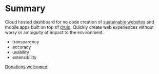 # Summary

Cloud hosted dashboard for no code creation of [sustainable websites](https://sustainablewebdesign.org/) and mobile apps built on top of [druid](https://github.com/rollthecloudinc/druid). Quickly create web experiences without worry or ambiguity of impact to the environment.

* transparency
* accuracy
* usability
* extensibility

[Donations welcomed](https://www.paypal.com/fundraiser/charity/4587641)
